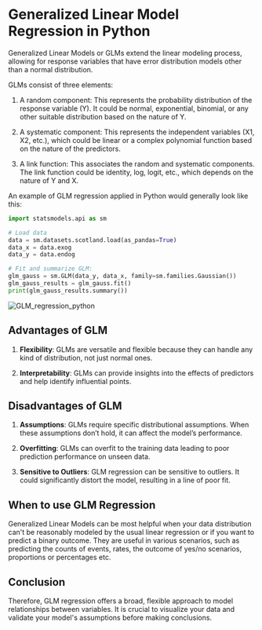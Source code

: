 # Generalized Linear Model Regression in Python

Generalized Linear Models or GLMs extend the linear modeling process, allowing for response variables that have error distribution models other than a normal distribution.

GLMs consist of three elements:

1. A random component: This represents the probability distribution of the response variable (Y). It could be normal, exponential, binomial, or any other suitable distribution based on the nature of Y.

2. A systematic component: This represents the independent variables (X1, X2, etc.), which could be linear or a complex polynomial function based on the nature of the predictors.

3. A link function: This associates the random and systematic components. The link function could be identity, log, logit, etc., which depends on the nature of Y and X.

An example of GLM regression applied in Python would generally look like this:

```python
import statsmodels.api as sm

# Load data
data = sm.datasets.scotland.load(as_pandas=True)
data_x = data.exog
data_y = data.endog

# Fit and summarize GLM:
glm_gauss = sm.GLM(data_y, data_x, family=sm.families.Gaussian())
glm_gauss_results = glm_gauss.fit()
print(glm_gauss_results.summary())
```

![GLM_regression_python](https://i.stack.imgur.com/VbqKx.png)

## Advantages of GLM

1. **Flexibility**: GLMs are versatile and flexible because they can handle any kind of distribution, not just normal ones.

2. **Interpretability**: GLMs can provide insights into the effects of predictors and help identify influential points.

## Disadvantages of GLM

1. **Assumptions**: GLMs require specific distributional assumptions. When these assumptions don’t hold, it can affect the model’s performance.

2. **Overfitting**: GLMs can overfit to the training data leading to poor prediction performance on unseen data.

3. **Sensitive to Outliers**: GLM regression can be sensitive to outliers. It could significantly distort the model, resulting in a line of poor fit.

## When to use GLM Regression

Generalized Linear Models can be most helpful when your data distribution can't be reasonably modeled by the usual linear regression or if you want to predict a binary outcome. They are useful in various scenarios, such as predicting the counts of events, rates, the outcome of yes/no scenarios, proportions or percentages etc.

## Conclusion

Therefore, GLM regression offers a broad, flexible approach to model relationships between variables. It is crucial to visualize your data and validate your model's assumptions before making conclusions.

